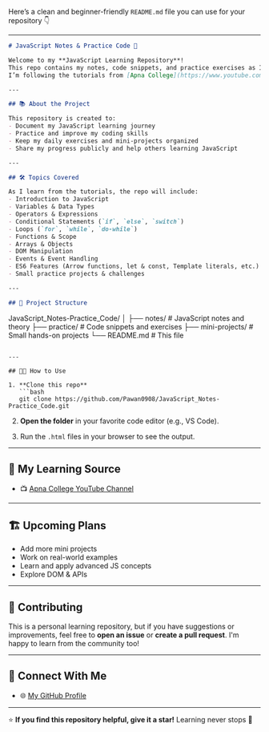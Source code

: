 Here’s a clean and beginner-friendly `README.md` file you can use for your repository 👇

---

```markdown
# JavaScript Notes & Practice Code 🚀

Welcome to my **JavaScript Learning Repository**!  
This repo contains my notes, code snippets, and practice exercises as I learn JavaScript step by step.  
I’m following the tutorials from [Apna College](https://www.youtube.com/@ApnaCollegeOfficial) to build a strong foundation in web development.

---

## 📚 About the Project

This repository is created to:
- Document my JavaScript learning journey
- Practice and improve my coding skills
- Keep my daily exercises and mini-projects organized
- Share my progress publicly and help others learning JavaScript

---

## 🛠️ Topics Covered

As I learn from the tutorials, the repo will include:
- Introduction to JavaScript
- Variables & Data Types
- Operators & Expressions
- Conditional Statements (`if`, `else`, `switch`)
- Loops (`for`, `while`, `do-while`)
- Functions & Scope
- Arrays & Objects
- DOM Manipulation
- Events & Event Handling
- ES6 Features (Arrow functions, let & const, Template literals, etc.)
- Small practice projects & challenges

---

## 📁 Project Structure

```

JavaScript_Notes-Practice_Code/
│
├── notes/                 # JavaScript notes and theory
├── practice/              # Code snippets and exercises
├── mini-projects/         # Small hands-on projects
└── README.md              # This file

````

---

## 🧑‍💻 How to Use

1. **Clone this repo**  
   ```bash
   git clone https://github.com/Pawan0908/JavaScript_Notes-Practice_Code.git
````

2. **Open the folder** in your favorite code editor (e.g., VS Code).

3. Run the `.html` files in your browser to see the output.

---

## 🌱 My Learning Source

* 📺 [Apna College YouTube Channel](https://www.youtube.com/@ApnaCollegeOfficial)

---

## 🏗️ Upcoming Plans

* Add more mini projects
* Work on real-world examples
* Learn and apply advanced JS concepts
* Explore DOM & APIs

---

## 🤝 Contributing

This is a personal learning repository, but if you have suggestions or improvements, feel free to **open an issue** or **create a pull request**.
I'm happy to learn from the community too!

---

## 📢 Connect With Me

* 🌐 [My GitHub Profile](https://github.com/Pawan0908)

---

⭐ **If you find this repository helpful, give it a star!**
Learning never stops 🚀

